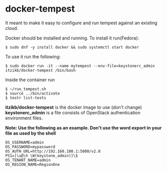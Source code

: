 # docker-tempest
It meant to make it easy to configure and run tempest against an existing cloud.

Docker should be installed and running.
To install it run(Fedora):
```
$ sudo dnf -y install docker && sudo systemctl start docker
```

To use it run the following:
```
$ sudo docker run -it --name mytempest --env-file=keystonerc_admin itzikb/docker-tempest /bin/bash
```
Inside the container run
```
$ ~/run_tempest.sh
$ source ../bin/activate
$ testr list-tests
```
**itzikb/docker-tempest** is the docker image to use (don't change)  
**keystonerc_admin** is a file consists of OpenStack authentication environment files.

**Note: Use the following as an example. Don't use the word export in your file as used by the shell**
```
OS_USERNAME=admin
OS_PASSWORD=mypassword
OS_AUTH_URL=http://192.168.100.1:5000/v2.0
PS1=[\u@\h \W(keystone_admin)]\$
OS_TENANT_NAME=admin
OS_REGION_NAME=RegionOne
```
